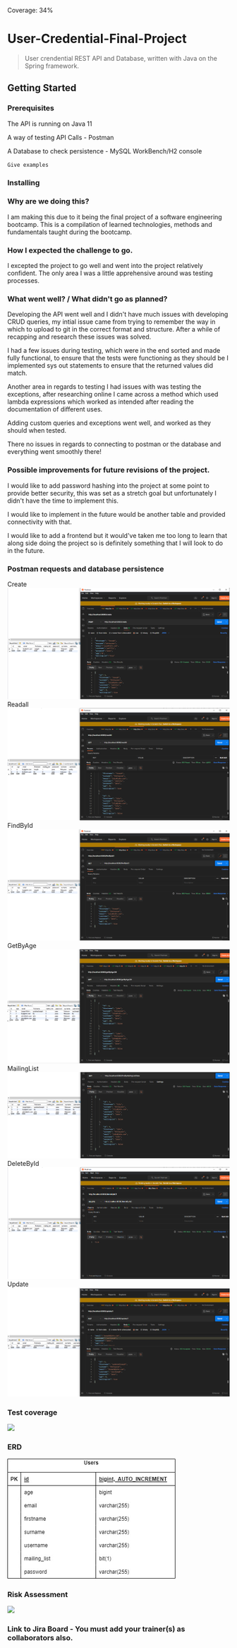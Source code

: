 Coverage: 34%
# User-Credential-Final-Project

>User crendential REST API and Database, written with Java on the Spring framework.

## Getting Started



### Prerequisites

The API is running on Java 11

A way of testing API Calls - Postman

A Database to check persistence - MySQL WorkBench/H2 console


```
Give examples
```

### Installing

### Why are we doing this?

I am making this due to it being the final project of a software engineering bootcamp. This is a compilation of learned technologies, methods and fundamentals taught during the bootcamp.


### How I expected the challenge to go.
I excepted the project to go well and went into the project relatively confident.
The only area I was a little apprehensive around was testing processes.

### What went well? / What didn't go as planned?
Developing the API went well and I didn't have much issues with developing CRUD queries, my intial issue came from trying to remember the way in which to upload to git in the correct format and structure. After a while of recapping and research these issues was solved.

I had a few issues during testing, which were in the end sorted and made fully functional, to ensure that the tests were functioning as they should be I implemented sys out statements to ensure that the returned values did match.

Another area in regards to testing I had issues with was testing the exceptions, after researching online I came across a method which used lambda expressions which worked as intended after reading the documentation of different uses.

Adding custom queries and exceptions went well, and worked as they should when tested.

There no issues in regards to connecting to postman or the database and everything went smoothly there!

### Possible improvements for future revisions of the project.
I would like to add password hashing into the project at some point to provide better security, this was set as a stretch goal but unfortunately I didn't have the time to implement this.

I would like to implement in the future would be another table and provided connectivity with that.

I would like to add a frontend but it would've taken me too long to learn that along side doing the project so is definitely something that I will look to do in the future.

### Postman requests and database persistence
Create 
<img src="docs/create.png">
Readall
<img src="docs/readall.png">
FindById
<img src="docs/findbyid.png">
GetByAge
<img src="docs/getbyage.png">
MailingList
<img src="docs/mailinglist.png">
DeleteById
<img src="docs/deletebyid.png">
Update
<img src="docs/update.png">

### Test coverage
<img src="docs/testandcoverage">

### ERD
<img src="docs/Project-erd.jpg">

### Risk Assessment
<img src="docs/RiskAssessment.jpg">

### Link to Jira Board - You must add your trainer(s) as collaborators also.






